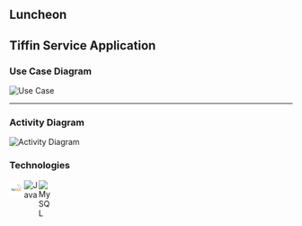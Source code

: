 ## Luncheon
## Tiffin Service Application

### Use Case Diagram

<p>
<img height="600px" width="800px" alt="Use Case" src="https://github.com/Brij15/Luncheon/blob/main/images/usecase-diagram.jpeg" />
</p>
<hr>

### Activity Diagram
<img height="600px" width="800px" alt="Activity Diagram" src="https://github.com/Brij15/Luncheon/blob/main/images/activity-diagram.jpeg" />

### Technologies
<img align="left" alt="MySQL" width="26px" src="https://raw.githubusercontent.com/github/explore/80688e429a7d4ef2fca1e82350fe8e3517d3494d/topics/mysql/mysql.png" />
<img align="left" alt="Java" width="26px" src="https://cdn.iconscout.com/icon/free/png-512/java-23-225999.png" />
<img align="left" alt="MySQL" width="26px" src="https://upload.wikimedia.org/wikipedia/commons/3/3e/Android_logo_2019.png" />



